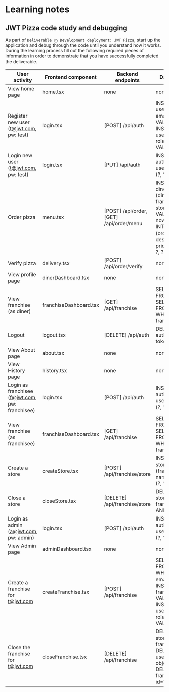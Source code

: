 # Learning notes

## JWT Pizza code study and debugging

As part of `Deliverable ⓵ Development deployment: JWT Pizza`, start up the application and debug through the code until you understand how it works. During the learning process fill out the following required pieces of information in order to demonstrate that you have successfully completed the deliverable.

| User activity                                       | Frontend component | Backend endpoints | Database SQL
| --------------------------------------------------- | ------------------ | ----------------- | ------------ 
| View home page                                      | home.tsx           | none              | none         |
| Register new user<br/>(t@jwt.com, pw: test)         | login.tsx          | [POST] /api/auth  | INSERT INTO user (name, email, password) VALUES(?, ?, ?), INSERT INTO userRole (userId, role, objectId) VALUES (?, ?, ?)|
| Login new user<br/>(t@jwt.com, pw: test)            | login.tsx          | [PUT] /api/auth   | INSERT INTO auth (token, userId) VALUES (?, ?)|
| Order pizza                                         | menu.tsx           | [POST] /api/order, [GET] /api/order/menu | INSERT INTO dinerOrder (dinerId, franchiseId, storeId, date) VALUES (?, ?, ?, now()), INSERT INTO orderItem (orderId, menuId, description, price) VALUES (?, ?, ?, ?)|       
| Verify pizza                                        | delivery.tsx       | [POST] /api/order/verify | none  |
| View profile page                                   | dinerDashboard.tsx | none              | none         |             
| View franchise<br/>(as diner)                       |franchiseDashboard.tsx| [GET] /api/franchise |SELECT id, name FROM franchise, SELECT id, name FROM store WHERE franchiseId=?|
| Logout                                              | logout.tsx         | [DELETE] /api/auth|DELETE FROM auth WHERE token=?|
| View About page                                     | about.tsx          | none              | none           |
| View History page                                   | history.tsx        | none              | none          |   
| Login as franchisee<br/>(f@jwt.com, pw: franchisee) | login.tsx          | [POST] /api/auth  | INSERT INTO auth (token, userId) VALUES (?, ?)|
| View franchise<br/>(as franchisee)                  |franchiseDashboard.tsx| [GET] /api/franchise|SELECT id, name FROM franchise, SELECT id, name FROM store WHERE franchiseId=?|   
| Create a store                                      | createStore.tsx    | [POST] /api/franchise/store|INSERT INTO store (franchiseId, name) VALUES (?, ?)|        
| Close a store                                       | closeStore.tsx     | [DELETE] /api/franchise/store|DELETE FROM store WHERE franchiseId=? AND id=?|         
| Login as admin<br/>(a@jwt.com, pw: admin)           | login.tsx          | [POST] /api/auth  | INSERT INTO auth (token, userId) VALUES (?, ?)|
| View Admin page                                     | adminDashboard.tsx | none              | none         |    
| Create a franchise for t@jwt.com                    | createFranchise.tsx| [POST] /api/franchise|SELECT id, name FROM user WHERE email=t@jwt.com, INSERT INTO franchise (name) VALUES (?), INSERT INTO userRole (userId, role, objectId) VALUES (?, ?, ?)|  
| Close the franchise for t@jwt.com                   | closeFranchise.tsx | [DELETE] /api/franchise|DELETE FROM store WHERE franchiseId=?, DELETE FROM userRole WHERE objectId=?, DELETE FROM franchise WHERE id=?|    
